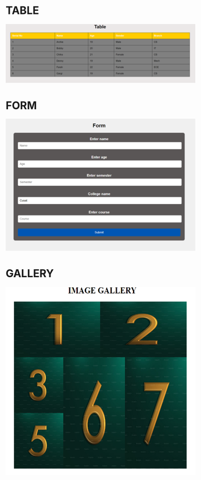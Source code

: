 <h1>TABLE</h1>
<img src="ss1.png" >
<BR>
<h1>FORM</h1>
<img src="ss4.png">
<BR>
<h1>GALLERY</h1>
<img src="ss2.png" height=500px>



